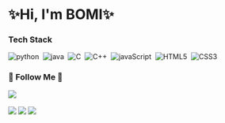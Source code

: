 ### 

<!--
**bomii1/bomii1** is a ✨ _special_ ✨ repository because its `README.md` (this file) appears on your GitHub profile.
![](http://github-profile-summary-cards.vercel.app/api/cards/stats?username=bomii1&theme=solarized)
![](http://github-profile-summary-cards.vercel.app/api/cards/productive-time?username=bomii1&theme=solarized&utcOffset=8)
-->
<h1 align = "left"><strong>✨Hi, I'm BOMI✨</strong></h1>
<h3 align="left"><b>Tech Stack</b></h3>
<p align = "left">
  <img alt="python" src ="https://img.shields.io/badge/Python-3776AB.svg?&style=for-flat-square&logo=Python&logoColor=white"/>&nbsp
  <img alt="java" src ="https://img.shields.io/badge/Java-007396.svg?&style=for-flat-square&logo=Java&logoColor=white"/>&nbsp
  <img alt="C" src ="https://img.shields.io/badge/C-A8B9CC.svg?&style=for-flat-square&logo=C&logoColor=white"/>&nbsp
  <img alt="C++" src ="https://img.shields.io/badge/C++-00599C.svg?&style=for-flat-square&logo=Python&logoColor=white"/>&nbsp
  <img alt="javaScript" src ="https://img.shields.io/badge/JavaScript-F7DF1E.svg?&style=for-flat-square&logo=JavaScript&logoColor=white"/>&nbsp
  <img alt="HTML5" src ="https://img.shields.io/badge/HTML5-E34F26.svg?&style=for-flat-square&logo=HTML5&logoColor=white"/>&nbsp
  <img alt="CSS3" src ="https://img.shields.io/badge/CSS3-1572B6.svg?&style=for-flat-square&logo=CSS3&logoColor=white"/>&nbsp
</p>
<h3 align="left"><b>🌈 Follow Me 🌈</b></h3>
<p align = "left">
  <a href="https://www.instagram.com/dev.dobby/"><img src="https://img.shields.io/badge/Instagram-E4405F?style=flat-square&logo=Instagram&logoColor=white&link=https://www.instagram.com/dkssudqhal/"/></a>&nbsp

 

![](https://github-profile-summary-cards.vercel.app/api/cards/profile-details?username=bomii1&theme=solarized)
![](http://github-profile-summary-cards.vercel.app/api/cards/most-commit-language?username=bomii1&theme=solarized)
![](http://github-profile-summary-cards.vercel.app/api/cards/repos-per-language?username=bomii1&theme=solarized)
